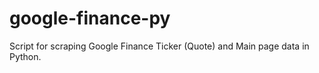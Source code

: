 # google-finance-py
Script for scraping Google Finance Ticker (Quote) and Main page data in Python.
